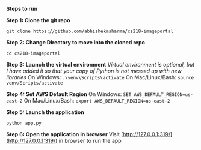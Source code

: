 **Steps to run**

**Step 1: Clone the git repo**

    git clone https://github.com/abhishekmsharma/cs218-imageportal

**Step 2: Change Directory to move into the cloned repo**

    cd cs218-imageportal

**Step 3: Launch the virtual environment** 
*Virtual environment is optional, but I have added it so that your copy of Python is not messed up with new libraries*
On Windows: `.\venv\Scripts\activate`
On Mac/Linux/Bash: `source venv/Scripts/activate`

**Step 4: Set AWS Default Region**
On Windows: `SET AWS_DEFAULT_REGION=us-east-2`
On Mac/Linux/Bash: `export AWS_DEFAULT_REGION=us-east-2`

**Step 5: Launch the application**

    python app.py

**Step 6: Open the application in browser**
Visit [http://127.0.0.1:319/](http://127.0.0.1:319/)  in browser to run the app

